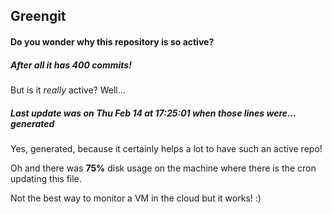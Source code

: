 ## Greengit

#### Do you wonder why this repository is so active?

##### After all it has 400 commits!

But is it *really* active? Well...

##### Last update was on Thu Feb 14 at 17:25:01 when those lines were... generated

Yes, generated, because it certainly helps a lot to have such an active repo!

Oh and there was **75%** disk usage on the machine
where there is the cron updating this file.

Not the best way to monitor a VM in the cloud but it works! :)
